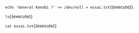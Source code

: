 
`echo 'General Kenobi ?' >> /dev/null > essai.txt`{{execute}}.

`ls`{{execute}}

`cat essai.txt`{{execute}}
